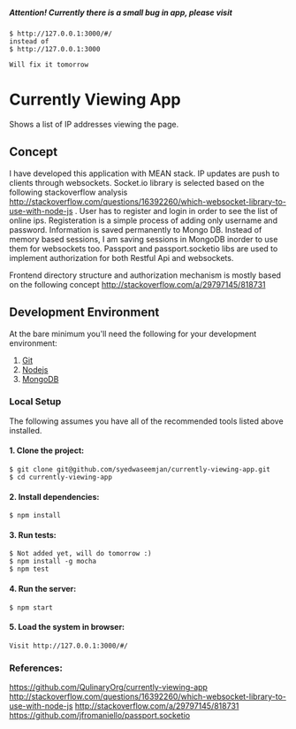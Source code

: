 ##### Attention! Currently there is a small bug in app, please visit 
	$ http://127.0.0.1:3000/#/
	instead of 
	$ http://127.0.0.1:3000

	Will fix it tomorrow

# Currently Viewing App

Shows a list of IP addresses viewing the page.

## Concept
I have developed this application with MEAN stack. IP updates are push to clients through websockets. Socket.io library is selected based on the following stackoverflow analysis http://stackoverflow.com/questions/16392260/which-websocket-library-to-use-with-node-js . User has to register and login in order to see the list of online ips. Registeration is a simple process of adding only username and password. Information is saved permanently to Mongo DB. Instead of memory based sessions, I am saving sessions in MongoDB inorder to use them for websockets too. Passport and passport.socketio libs are used to implement authorization for both Restful Api and websockets.

Frontend directory structure and authorization mechanism is mostly based on the following concept http://stackoverflow.com/a/29797145/818731


## Development Environment

At the bare minimum you'll need the following for your development environment:

1. [Git](https://git-scm.com/book/en/v2/Getting-Started-Installing-Git)
2. [Nodejs](https://docs.npmjs.com/getting-started/installing-node)
3. [MongoDB](https://www.mongodb.com/download-center?jmp=homepage#community)

### Local Setup

The following assumes you have all of the recommended tools listed above installed.

#### 1. Clone the project:

    $ git clone git@github.com/syedwaseemjan/currently-viewing-app.git
    $ cd currently-viewing-app

#### 2. Install dependencies:

    $ npm install

#### 3. Run tests:

    $ Not added yet, will do tomorrow :)
    $ npm install -g mocha
    $ npm test

#### 4. Run the server:

    $ npm start

#### 5. Load the system in browser:

    Visit http://127.0.0.1:3000/#/


### References:
https://github.com/QulinaryOrg/currently-viewing-app
http://stackoverflow.com/questions/16392260/which-websocket-library-to-use-with-node-js
http://stackoverflow.com/a/29797145/818731
https://github.com/jfromaniello/passport.socketio




